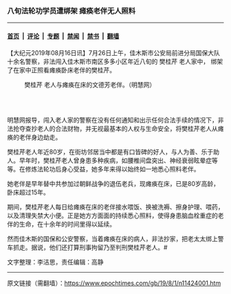 ### 八旬法轮功学员遭绑架 瘫痪老伴无人照料

---

#### [首页](../../../..?n11424001) &nbsp;|&nbsp; [评论](../../../../../epoch-comment?n11424001) &nbsp;|&nbsp; [专题](../../../../../epoch-special?n11424001) &nbsp;|&nbsp; [禁闻](../../../../../epoch-news?n11424001) &nbsp;|&nbsp; [禁书](../../../../../books?n11424001) &nbsp;|&nbsp; [翻墙](https://github.com/gfw-breaker/nogfw/blob/master/README.md?n11424001)


<div class="post_content" id="artbody" itemprop="articleBody">
 <!-- article content begin -->
 <p>
  【大纪元2019年08月16日讯】7月26日上午，佳木斯市公安局前进分局国保大队十余名警察，非法闯入佳木斯市南区多多小区年近八旬的
  <ok href="https://www.epochtimes.com/gb/tag/%E6%A8%8A%E6%A1%82%E8%8A%B9.html">
   樊桂芹
  </ok>
  老人家中，
  <ok href="https://www.epochtimes.com/gb/tag/%E7%BB%91%E6%9E%B6.html">
   绑架
  </ok>
  了在家中正照看瘫痪卧床老伴的樊桂芹。
 </p>
 <figure aria-describedby="caption-attachment-11424003" class="wp-caption aligncenter" id="attachment_11424003" style="width: 323px">
  <ok href="https://i.epochtimes.com/assets/uploads/2019/08/2019-7-31-mh-jiamusi-fanguiqin.jpg" target="_blank">
   <img alt="" class="wp-image-11424003" src="https://i.epochtimes.com/assets/uploads/2019/08/2019-7-31-mh-jiamusi-fanguiqin.jpg"/>
  </ok>
  <br/><figcaption class="wp-caption-text" id="caption-attachment-11424003">
   <ok href="https://www.epochtimes.com/gb/tag/%E6%A8%8A%E6%A1%82%E8%8A%B9.html">
    樊桂芹
   </ok>
   老人与瘫痪在床的文德芳老伴。（明慧网）
  </figcaption><br/>
 </figure><br/>
 <p>
  明慧网报导，闯入老人家的警察在没有任何通知和出示任何合法手续的情况下，非法抢夺查抄老人的合法财物，并无视最基本的人权与生命安全，将樊桂芹老人从瘫痪的老伴身边劫走。
 </p>
 <p>
  樊桂芹老人年近80岁，在街坊邻居当中都是有口皆碑的好人，与人为善、乐于助人。早年时，樊桂芹老人曾身患多种疾病，如腰椎间盘突出、神经衰弱眩晕症等等。在修炼法轮功后身心受益，她多年来得以始终如一地悉心照料老伴。
 </p>
 <p>
  她老伴是早年替中共参加过朝鲜战争的退伍老兵，现瘫痪在床，已是80岁高龄，卧床超过15年。
 </p>
 <p>
  期间，樊桂芹老人每日给瘫痪在床的老伴接水喂饭、换被洗褥、擦身护理、喂药，以及清理失禁大小便。正是她方方面面的持续悉心照料，使得身患脑血栓重症的老伴的生命，在十余年的时间里得以延续。
 </p>
 <p>
  然而佳木斯的国保和公安警察，当着瘫痪在床的病人，非法抄家，把老太太绑上警车抓走。据说，他们还打算刑事拘留乃至判刑樊桂芹老人。#
 </p>
 <p>
  文字整理：李洁思，责任编辑：高静
 </p>
 <!-- article content end -->
 <div id="below_article_ad">
 </div>
</div>


---

原文链接（需翻墙）：https://www.epochtimes.com/gb/19/8/1/n11424001.htm
